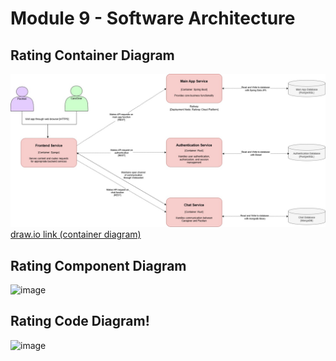 # Module 9 - Software Architecture

## Rating Container Diagram

![PandaCare Container Diagram.jpg](PandaCare%20Container%20Diagram.jpg)
[draw.io link (container diagram)](https://drive.google.com/file/d/176F4y3nj8E9hG8vD8f1vnqgNKx3BR5Y1/view?usp=sharing)

## Rating Component Diagram
<img width="821" alt="image" src="https://github.com/user-attachments/assets/1410edb5-01aa-4a27-af43-e3d996a1f798" />


## Rating Code Diagram!
<img width="1433" alt="image" src="https://github.com/user-attachments/assets/6115c059-d667-4e94-a686-d66672652674" />

